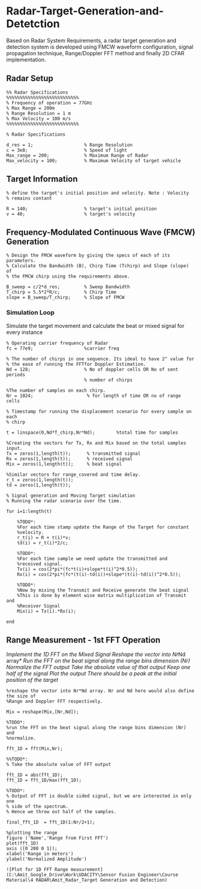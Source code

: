 # Radar-Target-Generation-and-Detetction
Based on Radar System Requirements, a radar target generation and detection system is developed using FMCW waveform configuration, signal propagation technique, Range/Doppler FFT  method and finally 2D CFAR implementation.

## Radar Setup

```
%% Radar Specifications 
%%%%%%%%%%%%%%%%%%%%%%%%%%%
% Frequency of operation = 77GHz
% Max Range = 200m
% Range Resolution = 1 m
% Max Velocity = 100 m/s
%%%%%%%%%%%%%%%%%%%%%%%%%%%

% Radar Specifications

d_res = 1;                   % Range Resolution
c = 3e8;                     % Speed of light
Max_range = 200;             % Maximum Range of Radar
Max_velocity = 100;          % Maximum Velocity of target vehicle
```

## Target Information

```
% define the target's initial position and velocity. Note : Velocity
% remains contant

R = 140;                     % target's initial position
v = 40;                      % target's velocity
```

## Frequency-Modulated Continuous Wave (FMCW) Generation

```
% Design the FMCW waveform by giving the specs of each of its parameters.
% Calculate the Bandwidth (B), Chirp Time (Tchirp) and Slope (slope) of 
% the FMCW chirp using the requirements above.

B_sweep = c/2*d_res;         % Sweep Bandwidth
T_chirp = 5.5*2*R/c;         % Chirp Time
slope = B_sweep/T_chirp;     % Slope of FMCW
```

### Simulation Loop
Simulate the target movement and calculate the beat or mixed signal for every instance

```
% Operating carrier frequency of Radar 
fc = 77e9;                   %carrier freq
                                                          
% The number of chirps in one sequence. Its ideal to have 2^ value for 
% the ease of running the FFTfor Doppler Estimation. 
Nd = 128;                    % No of doppler cells OR No of sent periods 
                             % number of chirps

%The number of samples on each chirp. 
Nr = 1024;                    % for length of time OR no of range cells

% Timestamp for running the displacement scenario for every sample on each
% chirp

t = linspace(0,Nd*T_chirp,Nr*Nd);        %total time for samples

%Creating the vectors for Tx, Rx and Mix based on the total samples input.
Tx = zeros(1,length(t));      % transmitted signal
Rx = zeros(1,length(t));      % received signal
Mix = zeros(1,length(t));     % beat signal

%Similar vectors for range_covered and time delay.
r_t = zeros(1,length(t));
td = zeros(1,length(t));

% Signal generation and Moving Target simulation
% Running the radar scenario over the time. 

for i=1:length(t)         
    
    %TODO*:
    %For each time stamp update the Range of the Target for constant 
    %velocity. 
    r_t(i) = R + t(i)*v;
    td(i) = r_t(i)*2/c;
    
    %TODO*:
    %For each time sample we need update the transmitted and
    %received signal. 
    Tx(i) = cos(2*pi*(fc*t(i)+slope*t(i)^2*0.5));
    Rx(i) = cos(2*pi*(fc*(t(i)-td(i))+slope*(t(i)-td(i))^2*0.5));
    
    %TODO*:
    %Now by mixing the Transmit and Receive generate the beat signal
    %This is done by element wise matrix multiplication of Transmit and
    %Receiver Signal
    Mix(i) = Tx(i).*Rx(i);
    
end
```

## Range Measurement - 1st FFT Operation
*Implement the 1D FFT on the Mixed Signal*
*Reshape the vector into Nr*Nd array*
*Run the FFT on the beat signal along the range bins dimension (Nr)*
*Normalize the FFT output*
*Take the absolute value of that output*
*Keep one half of the signal*
*Plot the output*
*There should be a peak at the initial position of the target*

```
%reshape the vector into Nr*Nd array. Nr and Nd here would also define the size of
%Range and Doppler FFT respectively.

Mix = reshape(Mix,[Nr,Nd]);

%TODO*:
%run the FFT on the beat signal along the range bins dimension (Nr) and
%normalize.

fft_1D = fft(Mix,Nr);

%%TODO*:
% Take the absolute value of FFT output

fft_1D = abs(fft_1D);
fft_1D = fft_1D/max(fft_1D);

%TODO*:
% Output of FFT is double sided signal, but we are interested in only one 
% side of the spectrum.
% Hence we throw out half of the samples.

final_fft_1D  = fft_1D(1:Nr/2+1);

%plotting the range
figure ('Name','Range from First FFT')
plot(fft_1D)
axis ([0 200 0 1]);
xlabel('Range in meters')
ylabel('Normalized Amplitude')

![Plot for 1D FFT Range measurement](C:\Amit_Google_Drive\Work\UDACITY\Sensor Fusion Engineer\Course Material\4 RADAR\Amit_Radar_Target Generation and Detection)

```
